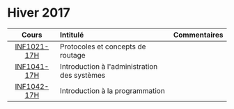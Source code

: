 # Hiver 2017

|    Cours                                                    | Intitulé                                    |  Commentaires              |
|:-----------------------------------------------------------:|:--------------------------------------------|:---------------------------| 
| [INF1021-17H](https://github.com/CollegeBoreal/INF1021-17H) | Protocoles et concepts de routage           |                            |
| [INF1041-17H](https://github.com/CollegeBoreal/INF1041-17H) | Introduction à l'administration des systèmes|                            |
| [INF1042-17H](https://github.com/CollegeBoreal/INF1042-17H) | Introduction à la programmation             |                            |




